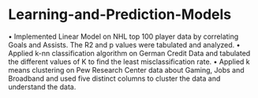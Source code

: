 # Learning-and-Prediction-Models

•	Implemented Linear Model on NHL top 100 player data by correlating Goals and Assists. The R2 and p values were tabulated and analyzed.
•	Applied k-nn classification algorithm on German Credit Data and tabulated the different values of K to find the least misclassification rate.
•	Applied k means clustering on Pew Research Center data about Gaming, Jobs and Broadband and used five distinct columns to cluster the data and understand the data.
